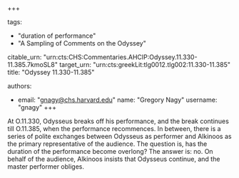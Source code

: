 +++

tags:
- "duration of performance"
- "A Sampling of Comments on the Odyssey"

citable_urn: "urn:cts:CHS:Commentaries.AHCIP:Odyssey.11.330-11.385.7kmoSL8"
target_urn: "urn:cts:greekLit:tlg0012.tlg002:11.330-11.385"
title: "Odyssey 11.330-11.385"

authors:
- email: "gnagy@chs.harvard.edu"
  name: "Gregory Nagy"
  username: "gnagy"
+++

<p>At O.11.330, Odysseus breaks off his performance, and the break continues till O.11.385, when the performance recommences. In between, there is a series of polite exchanges between Odysseus as performer and Alkinoos as the primary representative of the audience. The question is, has the duration of the performance become overlong? The answer is: no. On behalf of the audience, Alkinoos insists that Odysseus continue, and the master performer obliges. </p>